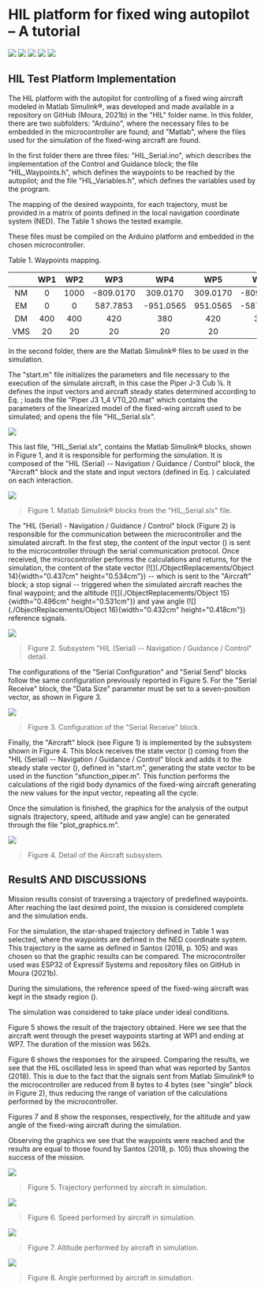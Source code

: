 # HIL platform for fixed wing autopilot – A tutorial

![](https://img.shields.io/github/stars/MouraWM/HIL-platform-fixed-wing-autopilot.svg) ![](https://img.shields.io/github/forks/MouraWM/HIL-platform-fixed-wing-autopilot.svg) ![](https://https://img.shields.io/github/release/MouraWM/HIL-platform-fixed-wing-autopilot.svg) ![](https://img.shields.io/github/issues/MouraWM/HIL-platform-fixed-wing-autopilot.svg) ![](https://img.shields.io/github/bower/MouraWM/HIL-platform-fixed-wing-autopilot.svg)

## HIL Test Platform Implementation

The HIL platform with the autopilot for controlling of a fixed wing
aircraft modeled in Matlab Simulink®, was developed and made available
in a repository on GitHub (Moura, 2021b) in the \"HIL\" folder name. In
this folder, there are two subfolders: "Arduino", where the necessary
files to be embedded in the microcontroller are found; and "Matlab",
where the files used for the simulation of the fixed-wing aircraft are
found.

In the first folder there are three files: "HIL\_Serial.ino", which
describes the implementation of the Control and Guidance block; the file
"HIL\_Waypoints.h", which defines the waypoints to be reached by the
autopilot; and the file "HIL\_Variables.h", which defines the variables
used by the program.

The mapping of the desired waypoints, for each trajectory, must be
provided in a matrix of points defined in the local navigation
coordinate system (NED). The Table 1 shows the tested example.

These files must be compiled on the Arduino platform and embedded in the
chosen microcontroller.

Table 1. Waypoints mapping.

|     | WP1 | WP2 | WP3 | WP4 | WP5 | WP6 | WP7 |
|:---:|:---:|:---:|:---:|:---:|:---:|:---:|:---:|
|NM   |0|1000|-809.0170|309.0170|309.0170|-809.0170|1000|
|EM   |0|0|587.7853|-951.0565|951.0565|-587.7853|0|
|DM   |400|400|420|380|420|380|400|
|VMS  |20|20|20|20|20|20|20|

In the second folder, there are the Matlab Simulink® files to be used in
the simulation.

The "start.m" file initializes the parameters and file necessary to the
execution of the simulate aircraft, in this case the Piper J-3 Cub ¼. It
defines the input vectors and aircraft steady states determined
according to Eq. ; loads the file "Piper J3 1\_4 VT0\_20.mat" which
contains the parameters of the linearized model of the fixed-wing
aircraft used to be simulated; and opens the file "HIL\_Serial.slx".

![](https://github.com/MouraWM/HIL-platform-fixed-wing-autopilot/blob/main/images/Fig26.png)

This last file, "HIL\_Serial.slx", contains the Matlab Simulink® blocks,
shown in Figure 1, and it is responsible for performing the simulation.
It is composed of the "HIL (Serial) -- Navigation / Guidance / Control"
block, the "Aircraft" block and the state and input vectors (defined in
Eq. ) calculated on each interaction.

![](https://github.com/MouraWM/HIL-platform-fixed-wing-autopilot/blob/main/images/Fig18.png)
> Figure 1. Matlab Simulink® blocks from the
"HIL\_Serial.slx" file.

The "HIL (Serial) - Navigation / Guidance / Control" block (Figure 2) is
responsible for the communication between the microcontroller and the
simulated aircraft. In the first step, the content of the input vector
() is sent to the microcontroller through the serial communication
protocol. Once received, the microcontroller performs the calculations
and returns, for the simulation, the content of the state vector
(![](./ObjectReplacements/Object 14){width="0.437cm" height="0.534cm"})
-- which is sent to the \"Aircraft\" block; a stop signal -- triggered
when the simulated aircraft reaches the final waypoint; and the altitude
(![](./ObjectReplacements/Object 15){width="0.496cm" height="0.531cm"})
and yaw angle (![](./ObjectReplacements/Object 16){width="0.432cm"
height="0.418cm"}) reference signals.

![](https://github.com/MouraWM/HIL-platform-fixed-wing-autopilot/blob/main/images/Fig19.png)
> Figure 2. Subsystem "HIL (Serial) -- Navigation / Guidance
/ Control" detail.

The configurations of the "Serial Configuration" and "Serial Send"
blocks follow the same configuration previously reported in Figure 5.
For the "Serial Receive" block, the "Data Size" parameter must be set to
a seven-position vector, as shown in Figure 3.

![](https://github.com/MouraWM/HIL-platform-fixed-wing-autopilot/blob/main/images/Fig20.png)
> Figure 3. Configuration of the "Serial Receive" block.

Finally, the "Aircraft" block (see Figure 1) is implemented by the
subsystem shown in Figure 4. This block receives the state vector ()
coming from the "HIL (Serial) -- Navigation / Guidance / Control" block
and adds it to the steady state vector (), defined in "start.m",
generating the state vector to be used in the function
"sfunction\_piper.m". This function performs the calculations of the
rigid body dynamics of the fixed-wing aircraft generating the new values
for the input vector, repeating all the cycle.

Once the simulation is finished, the graphics for the analysis of the
output signals (trajectory, speed, altitude and yaw angle) can be
generated through the file \"plot\_graphics.m\".

![](https://github.com/MouraWM/HIL-platform-fixed-wing-autopilot/blob/main/images/Fig21.png)
> Figure 4. Detail of the Aircraft subsystem.

## ResultS AND DISCUSSIONS

Mission results consist of traversing a trajectory of predefined
waypoints. After reaching the last desired point, the mission is
considered complete and the simulation ends.

For the simulation, the star-shaped trajectory defined in Table 1 was
selected, where the waypoints are defined in the NED coordinate system.
This trajectory is the same as defined in Santos (2018, p. 105) and was
chosen so that the graphic results can be compared. The microcontroller
used was ESP32 of Expressif Systems and repository files on GitHub in
Moura (2021b).

During the simulations, the reference speed of the fixed-wing aircraft
was kept in the steady region ().

The simulation was considered to take place under ideal conditions.

Figure 5 shows the result of the trajectory obtained. Here we see that
the aircraft went through the preset waypoints starting at WP1 and
ending at WP7. The duration of the mission was 562s.

Figure 6 shows the responses for the airspeed. Comparing the results, we
see that the HIL oscillated less in speed than what was reported by
Santos (2018). This is due to the fact that the signals sent from Matlab
Simulink® to the microcontroller are reduced from 8 bytes to 4 bytes
(see \"single\" block in Figure 2), thus reducing the range of variation
of the calculations performed by the microcontroller.

Figures 7 and 8 show the responses, respectively, for the altitude and
yaw angle of the fixed-wing aircraft during the simulation.

Observing the graphics we see that the waypoints were reached and the
results are equal to those found by Santos (2018, p. 105) thus showing
the success of the mission.

![](https://github.com/MouraWM/HIL-platform-fixed-wing-autopilot/blob/main/images/Fig22.png)
> Figure 5. Trajectory performed by aircraft in simulation.

![](https://github.com/MouraWM/HIL-platform-fixed-wing-autopilot/blob/main/images/Fig23.png)
> Figure 6. Speed performed by aircraft in simulation. 

![](https://github.com/MouraWM/HIL-platform-fixed-wing-autopilot/blob/main/images/Fig24.png)
> Figure 7. Altitude performed by aircraft in simulation. 

![](https://github.com/MouraWM/HIL-platform-fixed-wing-autopilot/blob/main/images/Fig25.png)
> Figure 8. Angle performed by aircraft in simulation.
